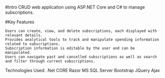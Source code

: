 #Intro
CRUD web application using ASP.NET Core and C# to manage subscriptions.

#Key Features

    Users can create, view, and delete subscriptions, each displayed with relevant details.
    Provides analytical tools to track and manipulate spending information related to subscriptions.
    Subscription information is editable by the user and can be manipulated.
    Users can navigate past and cancelled subscriptions as well as search and filter through current subscriptions.

Technologies Used:
.Net CORE
Razor 
MS SQL Server
Bootstrap
JQuery
Ajax

 
